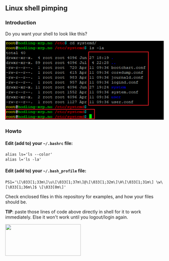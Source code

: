 ## Linux shell pimping

### Introduction
Do you want your shell to look like this?

![screen](https://github.com/jonaagenilsen/Linux-shell-pimping/blob/master/linux_shell.png)

### Howto

#### Edit (add to) your `~/.bashrc` file:
```
alias ls='ls --color'
alias l='ls -la'
```

#### Edit (add to) your `~/.bash_profile` file:
```
PS1='\[\033[1;33m\]\u\[\033[1;37m\]@\[\033[1;32m\]\H\[\033[1;31m\] \w\[\033[1;36m\]$ \[\033[0m\]'
```

Check enclosed files in this repository for examples, and how your files should be.

**TIP**: paste those lines of code above directly in shell for it to work immediately. Else it won't work until you logout/login again.

[<img src="https://xrptipbot.nodum.io/static/tipbot%20card-min.png" data-canonical-src="https://www.xrptipbot.com/stats/user/account:jonaagenilsen/network:twitter/" width="240" height="100" />
](https://www.xrptipbot.com/stats/user/account:jonaagenilsen/network:twitter/)
